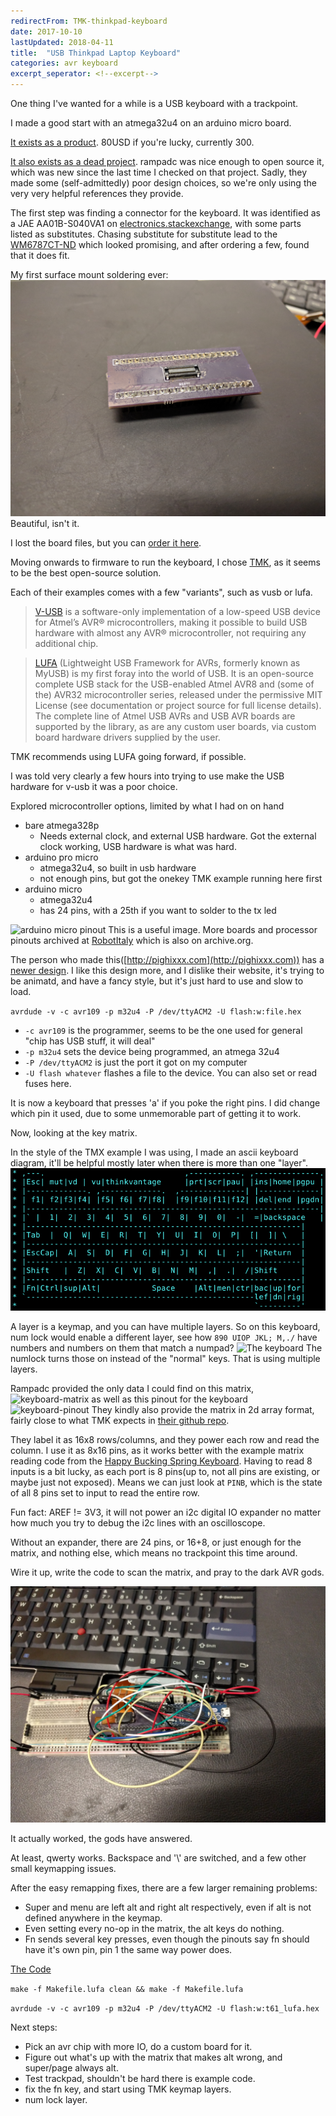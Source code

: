 ```yaml
---
redirectFrom: TMK-thinkpad-keyboard
date: 2017-10-10
lastUpdated: 2018-04-11
title:  "USB Thinkpad Laptop Keyboard"
categories: avr keyboard
excerpt_seperator: <!--excerpt-->
---
```


One thing I've wanted for a while is a USB keyboard with a trackpoint.

I made a good start with an atmega32u4 on an arduino micro board.

<!--excerpt-->

[It exists as a product](https://smile.amazon.com/ThinkPad-USB-Keyboard-with-TrackPoint/dp/B002ONCC6G).
80USD if you're lucky, currently 300.

[It also exists as a dead project](https://flashandrc.wordpress.com/category/thinkpad-keyboard/).
rampadc was nice enough to open source it, which was new since the last time I checked on that project.
Sadly, they made some (self-admittedly) poor design choices, so we're only using the very very helpful references they provide.



The first step was finding a connector for the keyboard.
It was identified as a JAE AA01B-S040VA1 on [electronics.stackexchange](https://electronics.stackexchange.com/a/72550), with some parts listed as substitutes.
Chasing substitute for substitute lead to the [WM6787CT-ND](https://www.digikey.com/product-detail/en/molex-llc/0543630489/WM6787CT-ND/3044201) which looked promising, and after ordering a few, found that it does fit.

My first surface mount soldering ever:
![thinkpad keyboard breakout](/assets/pages/tmk-thinkpad/t60-adapter.jpg)
Beautiful, isn't it.

I lost the board files, but you can [order it here](https://oshpark.com/shared_projects/8JzemyDh).

Moving onwards to firmware to run the keyboard, I chose [TMK](https://github.com/tmk/tmk_keyboard), as it seems to be the best open-source solution.

Each of their examples comes with a few "variants", such as vusb or lufa.

> [V-USB](https://www.obdev.at/products/vusb/index.html) is a software-only implementation of a low-speed USB device for Atmel’s AVR® microcontrollers, making it possible to build USB hardware with almost any AVR® microcontroller, not requiring any additional chip.

> [LUFA](http://www.fourwalledcubicle.com/LUFA.php) (Lightweight USB Framework for AVRs, formerly known as MyUSB) is my first foray into the world of USB. It is an open-source complete USB stack for the USB-enabled Atmel AVR8 and (some of the) AVR32 microcontroller series, released under the permissive MIT License (see documentation or project source for full license details). The complete line of Atmel USB AVRs and USB AVR boards are supported by the library, as are any custom user boards, via custom board hardware drivers supplied by the user.

TMK recommends using LUFA going forward, if possible.

I was told very clearly a few hours into trying to use make the USB hardware for v-usb it was a poor choice.

Explored microcontroller options, limited by what I had on on hand

- bare atmega328p
  - Needs external clock, and external USB hardware. Got the external clock working, USB hardware is what was hard.
- arduino pro micro
  - atmega32u4, so built in usb hardware
  - not enough pins, but got the onekey TMK example running here first
- arduino micro
  - atmega32u4
  - has 24 pins, with a 25th if you want to solder to the tx led


![arduino micro pinout](http://1.bp.blogspot.com/-xqhL0OrJcxo/VJhVxUabhCI/AAAAAAABEVk/loDafkdqLxM/s1600/micro_pinout.png)
This is a useful image.
More boards and processor pinouts archived at [RobotItaly](https://www.robot-italy.com/en/blog/progetti/450) which is also on archive.org.

The person who made this([http://pighixxx.com](http://pighixxx.com)) has a [newer design](http://www.pighixxx.com/test/portfolio-items/micro/?portfolioID=314).
I like this design more, and I dislike their website, it's trying to be animatd, and have a fancy style, but it's just hard to use and slow to load.

`avrdude -v -c avr109 -p m32u4 -P /dev/ttyACM2 -U flash:w:file.hex`

- `-c avr109` is the programmer, seems to be the one used for general "chip has USB stuff, it will deal"
- `-p m32u4` sets the device being programmed, an atmega 32u4
- `-P /dev/ttyACM2` is just the port it got on my computer
- `-U flash whatever` flashes a file to the device. You can also set or read fuses here.


It is now a keyboard that presses 'a' if you poke the right pins.
I did change which pin it used, due to some unmemorable part of getting it to work.

Now, looking at the key matrix.

In the style of the TMX example I was using, I made an ascii keyboard diagram, it'll be helpful mostly later when there is more than one "layer".
![ascii keyboard](/assets/pages/tmk-thinkpad/ascii-layout.png)

A layer is a keymap, and you can have multiple layers.
So on this keyboard, num lock would enable a different layer, see how `890 UIOP JKL; M,./` have numbers and numbers on them that match a numpad?
![The keyboard](https://www.replacementlaptopkeys.com/product_images/images/ibm/thinkpad_r60_laptop_keyboard_key.jpg)
The numlock turns those on instead of the "normal" keys. That is using multiple layers.


Rampadc provided the only data I could find on this matrix,
![keyboard-matrix](https://flashandrc.files.wordpress.com/2014/08/fil3zp5hw4ojq7d-large.jpg)
as well as this pinout for the keyboard
![keyboard-pinout](https://cdn.instructables.com/ORIG/FG4/BSFY/HUFW65ZZ/FG4BSFYHUFW65ZZ.png)
They kindly also provide the matrix in 2d array format, fairly close to what TMK expects in [their github repo](https://github.com/rampadc/arduino-thinkpadkb-usb/blob/master/MicroThinkPadAdapter/MicroThinkPadAdapter.ino#L78).

They label it as 16x8 rows/columns, and they power each row and read the column.
I use it as 8x16 pins, as it works better with the example matrix reading code from the [Happy Bucking Spring Keyboard](https://github.com/tmk/tmk_keyboard/blob/master/keyboard/hbkb).
Having to read 8 inputs is a bit lucky, as each port is 8 pins(up to, not all pins are existing, or maybe just not exposed).
Means we can just look at `PINB`, which is the state of all 8 pins set to input to read the entire row.

Fun fact: AREF != 3V3, it will not power an i2c digital IO expander no matter how much you try to debug the i2c lines with an oscilloscope.

Without an expander, there are 24 pins, or 16+8, or just enough for the matrix, and nothing else, which means no trackpoint this time around.

Wire it up, write the code to scan the matrix, and pray to the dark AVR gods.

![tangle-of-wire-final-product](/assets/pages/tmk-thinkpad/tangle.jpg)

It actually worked, the gods have answered.

At least, qwerty works.
Backspace and '\\' are switched, and a few other small keymapping issues.

After the easy remapping fixes, there are a few larger remaining problems:

- Super and menu are left alt and right alt respectively, even if alt is not defined anywhere in the keymap.
- Even setting every no-op in the matrix, the alt keys do nothing.
- Fn sends several key presses, even though the pinouts say fn should have it's own pin, pin 1 the same way power does.

[The Code](https://github.com/mtfurlan/tmk_keyboard/tree/personalChanges/keyboard/t61)

`make -f Makefile.lufa clean && make -f Makefile.lufa`

`avrdude -v -c avr109 -p m32u4 -P /dev/ttyACM2 -U flash:w:t61_lufa.hex`


Next steps:

- Pick an avr chip with more IO, do a custom board for it.
- Figure out what's up with the matrix that makes alt wrong, and super/page always alt.
- Test trackpad, shouldn't be hard there is example code.
- fix the fn key, and start using TMK keymap layers.
- num lock layer.
